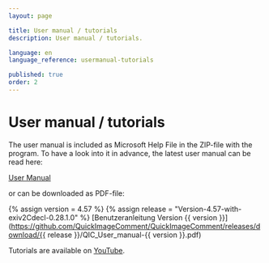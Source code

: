 ```yaml
---
layout: page

title: User manual / tutorials
description: User manual / tutorials.

language: en
language_reference: usermanual-tutorials

published: true
order: 2
---
```


# User manual / tutorials

The user manual is included as Microsoft Help File in the ZIP-file with the program. To have a look into it in advance, the latest user manual can be read here:

[User Manual](Usermanual.html)

or can be downloaded as PDF-file:

{% assign version = 4.57 %}
{% assign release =  "Version-4.57-with-exiv2Cdecl-0.28.1.0" %}
[Benutzeranleitung Version {{ version }}](https://github.com/QuickImageComment/QuickImageComment/releases/download/{{ release }}/QIC_User_manual-{{ version }}.pdf)

Tutorials are available on [YouTube](https://www.youtube.com/channel/UCrTOh1TBYB2e_4rANDnN6BA).